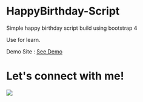 # HappyBirthday-Script

Simple happy birthday script build using bootstrap 4

Use for learn.


Demo Site : <a href="https://AldyyRasya.github.io/">See Demo</a>

# Let's connect with me!
<p>
    <a href="https://instagram.com/eldieyyy._" target="_blank"><img src="https://img.shields.io/badge/Instagram-@wafarifki_-blue" /></a>
</p> 
